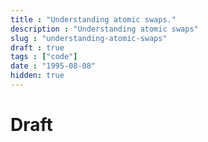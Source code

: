 ```yaml
---
title : "Understanding atomic swaps."
description : "Understanding atomic swaps"
slug : "understanding-atomic-swaps"
draft : true
tags : ["code"]
date : "1995-08-08"
hidden: true
---
```


# Draft